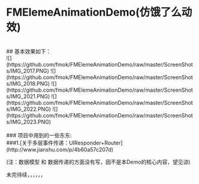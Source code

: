 # FMElemeAnimationDemo(仿饿了么动效)
<br>
## 基本效果如下：
<br>
![](https://github.com/fmok/FMElemeAnimationDemo/raw/master/ScreenShots/IMG_2017.PNG)
![](https://github.com/fmok/FMElemeAnimationDemo/raw/master/ScreenShots/IMG_2018.PNG)
![](https://github.com/fmok/FMElemeAnimationDemo/raw/master/ScreenShots/IMG_2021.PNG)
![](https://github.com/fmok/FMElemeAnimationDemo/raw/master/ScreenShots/IMG_2022.PNG)
![](https://github.com/fmok/FMElemeAnimationDemo/raw/master/ScreenShots/IMG_2023.PNG)

<br>
<br>
### 项目中用到的一些东东: 
<br>
###1.[关于多层事件传递：UIResponder+Router](http://www.jianshu.com/p/4b60a57c207d) <br>

(注：数据模型 和 数据传递的方面没有写，因不是本Demo的核心内容，望见谅)<br>

未完待续，，，，，，
